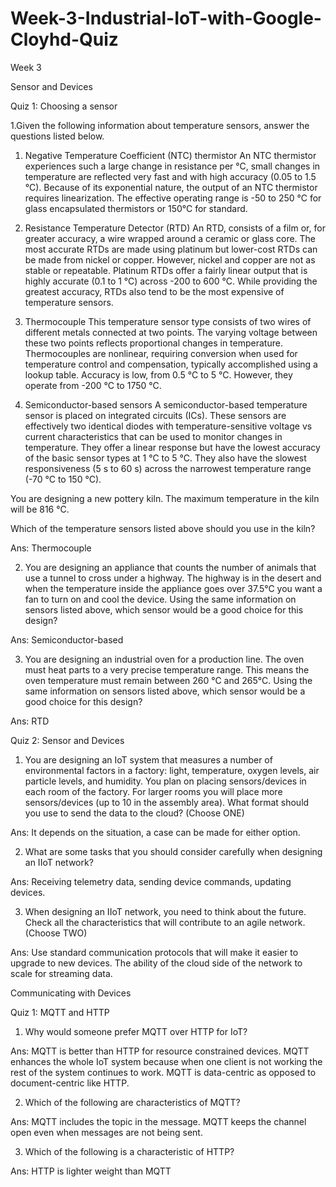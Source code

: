 # Week-3-Industrial-IoT-with-Google-Cloyhd-Quiz
Week 3

Sensor and Devices

Quiz 1: Choosing a sensor

1.Given the following information about temperature sensors, answer the questions listed below.
 
1. Negative Temperature Coefficient (NTC) thermistor
An NTC thermistor experiences such a large change in resistance per °C, small changes in temperature are reflected very fast and with high accuracy (0.05 to 1.5 °C). Because of its exponential nature, the output of an NTC thermistor requires linearization. The effective operating range is -50 to 250 °C for glass encapsulated thermistors or 150°C for standard.

2. Resistance Temperature Detector (RTD)
An RTD, consists of a film or, for greater accuracy, a wire wrapped around a ceramic or glass core. The most accurate RTDs are made using platinum but lower-cost RTDs can be made from nickel or copper. However, nickel and copper are not as stable or repeatable. Platinum RTDs offer a fairly linear output that is highly accurate (0.1 to 1 °C) across -200 to 600 °C. While providing the greatest accuracy, RTDs also tend to be the most expensive of temperature sensors.

3. Thermocouple
This temperature sensor type consists of two wires of different metals connected at two points. The varying voltage between these two points reflects proportional changes in temperature. Thermocouples are nonlinear, requiring conversion when used for temperature control and compensation, typically accomplished using a lookup table. Accuracy is low, from 0.5 °C to 5 °C. However, they operate from -200 °C to 1750 °C.

4. Semiconductor-based sensors
A semiconductor-based temperature sensor is placed on integrated circuits (ICs). These sensors are effectively two identical diodes with temperature-sensitive voltage vs current characteristics that can be used to monitor changes in temperature. They offer a linear response but have the lowest accuracy of the basic sensor types at 1 °C to 5 °C. They also have the slowest responsiveness (5 s to 60 s) across the narrowest temperature range (-70 °C to 150 °C).


You are designing a new pottery kiln. The maximum temperature in the kiln will be  816 °C. 

Which of the temperature sensors listed above should you use in the kiln? 

Ans: Thermocouple



2. You are designing an appliance that counts the number of animals that use a tunnel to cross under a highway. The highway is in the desert and when the temperature inside the appliance goes over 37.5°C you want a fan to turn on and cool the device. 
Using the same information on sensors listed above, which sensor would be a good choice for this design? 

Ans: Semiconductor-based


3. You are designing an industrial oven for a production line. The oven must heat parts to a very precise temperature range. This means the oven temperature must remain between 260 °C and 265°C.
Using the same information on sensors listed above, which sensor would be a good choice for this design?

Ans: RTD


Quiz 2: Sensor and Devices

1. You are designing an IoT system that measures a number of environmental factors in a factory: light, temperature, oxygen levels, air particle levels, and humidity.
You plan on placing sensors/devices in each room of the factory. For larger rooms you will place more sensors/devices (up to 10 in the assembly area).
What format should you use to send the data to the cloud? (Choose ONE)

Ans: It depends on the situation, a case can be made for either option. 


2. What are some tasks that you should consider carefully when designing an IIoT network? 

Ans: Receiving telemetry data, sending device commands, updating devices. 


3. When designing an IIoT network, you need to think about the future. Check all the characteristics that will contribute to an agile network.  (Choose TWO)

Ans: Use standard communication protocols that will make it easier to upgrade to new devices.
     The ability of the cloud side of the network to scale for streaming data. 


Communicating with Devices

Quiz 1: MQTT and HTTP

1. Why would someone prefer MQTT over HTTP for IoT?

Ans: MQTT is better than HTTP for resource constrained devices. 
     MQTT enhances the whole IoT system because when one client is not working the rest of the system continues to work. 
     MQTT is data-centric as opposed to document-centric like HTTP.


2. Which of the following are characteristics of MQTT?

Ans: MQTT includes the topic in the message. 
     MQTT keeps the channel open even when messages are not being sent.


3. Which of the following is a characteristic of HTTP?

Ans: HTTP is lighter weight than MQTT

